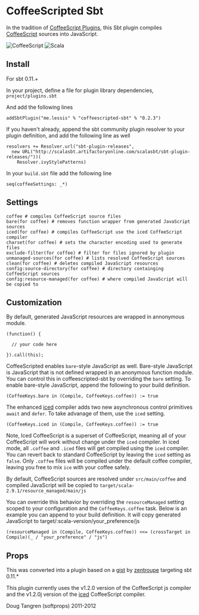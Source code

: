 # CoffeeScripted Sbt

In the tradition of [CoffeeScript Plugins](https://github.com/rubbish/coffee-script-sbt-plugin), this Sbt plugin compiles [CoffeeScript](http://jashkenas.github.com/coffee-script/) sources into JavaScript.

![CoffeeScript](http://jashkenas.github.com/coffee-script/documentation/images/logo.png) ![Scala](https://github.com/downloads/softprops/coffeescripted-sbt/scala_logo.png)

## Install

For sbt 0.11.+

In your project, define a file for plugin library dependencies, `project/plugins.sbt`

And add the following lines

    addSbtPlugin("me.lessis" % "coffeescripted-sbt" % "0.2.3")
    
If you haven't already, append the sbt community plugin resolver to your plugin definition, and add the following line as well

    resolvers += Resolver.url("sbt-plugin-releases",
      new URL("http://scalasbt.artifactoryonline.com/scalasbt/sbt-plugin-releases/"))(
        Resolver.ivyStylePatterns)

In your `build.sbt` file add the following line

    seq(coffeeSettings: _*)

## Settings

    coffee # compiles CoffeeScript source files
    bare(for coffee) # removes function wrapper from generated JavaScript sources
    iced(for coffee) # compiles CoffeeScript use the iced CoffeeScript compiler
    charset(for coffee) # sets the character encoding used to generate files
    exclude-filter(for coffee) # filter for files ignored by plugin
    unmanaged-sources(for coffee) # lists resolved CoffeeScript sources
    clean(for coffee) # deletes compiled JavaScript resources    
    config:source-directory(for coffee) # directory containging CoffeeScript sources
    config:resource-managed(for coffee) # where compiled JavaScript will be copied to

## Customization

By default, generated JavaScript resources are wrapped in annonymous module.

    (function() {
    
      // your code here
    
    }).call(this);

CoffeeScripted enables `bare`-style JavaScript as well. Bare-style JavaScript is JavaScript that is not defined wrapped in an anonymous function module. You can control this in coffeescripted-sbt by overriding the `bare` setting. To enable bare-style JavaScript, append the following to your build definition.

    (CoffeeKeys.bare in (Compile, CoffeeKeys.coffee)) := true

The enhanced [iced][iced] compiler adds two new asynchronous control primitives `await` and `defer`. To take advanage of them, use the `iced` setting.

    (CoffeeKeys.iced in (Compile, CoffeeKeys.coffee)) := true

Note, Iced CoffeeScript is a superset of CoffeeScript, meaning all of your CoffeeScript will work without change under the `iced` compiler. In iced mode, all `.coffee` and `.iced` files will get compiled using the `iced` compiler. You can revert back to standard CoffeeScript by leaving the `iced` setting as `false`. Only `.coffee` files will be compiled under the default coffee compiler, leaving you free to mix `ice` with your coffee safely.

By default, CoffeeScript sources are resolved under `src/main/coffee` and compiled JavaScript will be copied to `target/scala-2.9.1/resource_managed/main/js`

You can override this behavior by overriding the `resourceManaged` setting scoped to your configuration and the `CoffeeKeys.coffee` task. Below is an example you can append to your build definition. It will copy generated JavaScript to target/:scala-version/your_preference/js

    (resourceManaged in (Compile, CoffeeKeys.coffee)) <<= (crossTarget in Compile)(_ / "your_preference" / "js")

## Props

This was converted into a plugin based on a [gist](https://gist.github.com/1018046) by [zentroupe](https://gist.github.com/zentrope) targeting sbt 0.11.*

This plugin currently uses the v1.2.0 version of the CoffeeScript js compiler and the v1.2.0j version of the [iced][iced] CoffeeScript compiler.

Doug Tangren (softprops) 2011-2012

[iced]: http://maxtaco.github.com/coffee-script/
